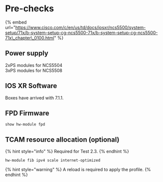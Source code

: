 # Pre-checks

{% embed url="https://www.cisco.com/c/en/us/td/docs/iosxr/ncs5500/system-setup/71x/b-system-setup-cg-ncs5500-71x/b-system-setup-cg-ncs5500-71x\_chapter\_0100.html" %}

## Power supply

2xPS modules for NCS5504  
3xPS modules for NCS5508

## IOS XR Software

Boxes have arrived with 7.1.1.

## FPD Firmware

```text
show hw-module fpd
```

## TCAM resource allocation \(optional\)

{% hint style="info" %}
Required for Test 2.3.
{% endhint %}

```text
hw-module fib ipv4 scale internet-optimized
```

{% hint style="warning" %}
A reload is required to apply the profile.
{% endhint %}


